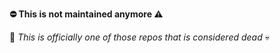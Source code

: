 **⛔ This is not maintained anymore ⚠**

🧨 *This is officially one of those repos that is considered dead* 💀
